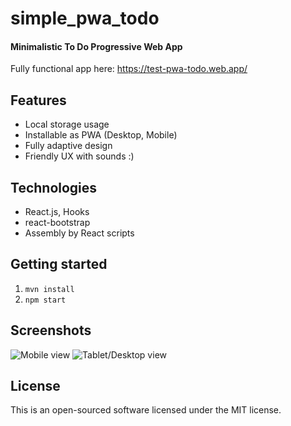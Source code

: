 # simple_pwa_todo

#### Minimalistic To Do Progressive Web App

Fully functional app here: https://test-pwa-todo.web.app/

## Features
* Local storage usage
* Installable as PWA (Desktop, Mobile)
* Fully adaptive design
* Friendly UX with sounds :)

## Technologies

* React.js, Hooks
* react-bootstrap
* Assembly by React scripts

## Getting started

1. `mvn install`
2. `npm start`

## Screenshots

![Mobile view](https://i.ibb.co/7gLwB7W/screeniphone.png) ![Tablet/Desktop view](https://i.ibb.co/dLqSDw9/screenipad.png)

## License
This is an open-sourced software licensed under the MIT license.